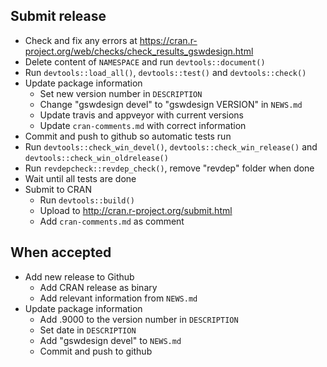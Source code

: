 ## Submit release

* Check and fix any errors at https://cran.r-project.org/web/checks/check_results_gswdesign.html
* Delete content of `NAMESPACE` and run `devtools::document()`
* Run `devtools::load_all()`, `devtools::test()` and `devtools::check()`
* Update package information
    - Set new version number in `DESCRIPTION`
    - Change "gswdesign devel" to "gswdesign VERSION" in `NEWS.md`
    - Update travis and appveyor with current versions
    - Update `cran-comments.md` with correct information
* Commit and push to github so automatic tests run
* Run `devtools::check_win_devel()`, `devtools::check_win_release()` and `devtools::check_win_oldrelease()`
* Run `revdepcheck::revdep_check()`, remove "revdep" folder when done
* Wait until all tests are done
* Submit to CRAN
	- Run `devtools::build()`
	- Upload to http://cran.r-project.org/submit.html
	- Add `cran-comments.md` as comment


## When accepted

* Add new release to Github
	- Add CRAN release as binary
	- Add relevant information from `NEWS.md`
* Update package information
	- Add .9000 to the version number in `DESCRIPTION`
	- Set date in `DESCRIPTION`
	- Add "gswdesign devel" to `NEWS.md`
	- Commit and push to github
